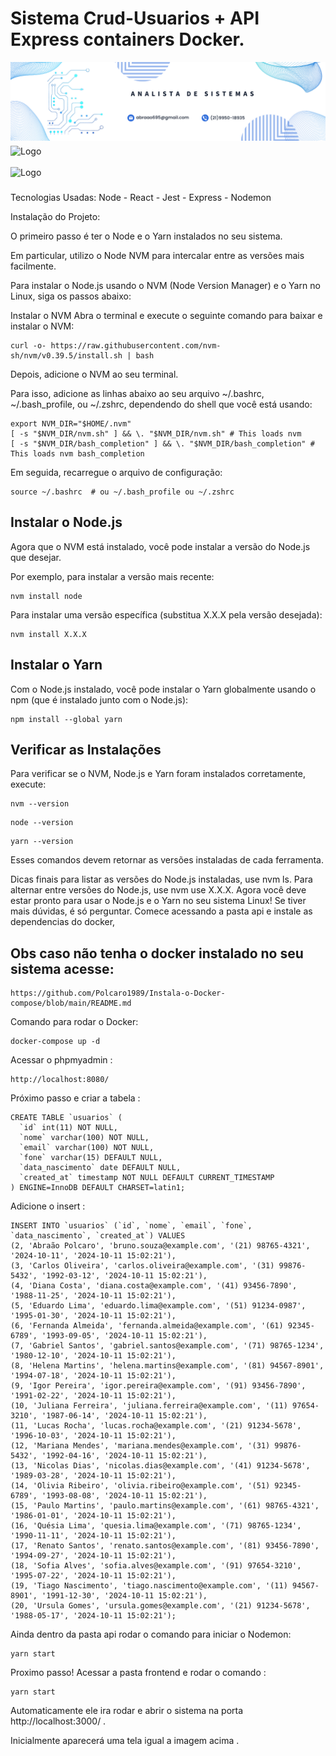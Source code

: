# Sistema Crud-Usuarios + API Express containers Docker.  


<div style="display: flex; align-items: center;">
<img src="https://github.com/abraao69/abraao69/blob/main/Navy%20Blue%20Geometric%20Technology%20LinkedIn%20Banner%20(2).png" alt="Logo">
  <br><br>
</div>

<div style="display: flex; align-items: center;">
<img src="https://github.com/Polcaro1989/Crud-Usuarios-Node-React-Nodemon-Mysql-Docker-Jest/blob/main/Screenshot%20from%202024-10-11%2012-06-18.png" alt="Logo">
  <br><br>
</div>

<div style="display: flex; align-items: center;">
<img src="https://github.com/Polcaro1989/Crud-Usuarios-Node-React-Nodemon-Mysql-Docker-Jest/blob/main/Screenshot%20from%202024-10-11%2012-21-24%20(1).png" alt="Logo">
  <br><br>
</div>

Tecnologias Usadas:
Node - React - Jest - Express - Nodemon

Instalação do Projeto:

O primeiro passo é ter o Node e o Yarn instalados no seu sistema.

Em particular, utilizo o Node NVM para intercalar entre as versões mais facilmente.

Para instalar o Node.js usando o NVM (Node Version Manager) e o Yarn no Linux, siga os passos abaixo:

Instalar o NVM
Abra o terminal e execute o seguinte comando para baixar e instalar o NVM:

```
curl -o- https://raw.githubusercontent.com/nvm-sh/nvm/v0.39.5/install.sh | bash
```
Depois, adicione o NVM ao seu terminal. 

Para isso, adicione as linhas abaixo ao seu arquivo ~/.bashrc, ~/.bash_profile, ou ~/.zshrc, dependendo do shell que você está usando:
```
export NVM_DIR="$HOME/.nvm"
[ -s "$NVM_DIR/nvm.sh" ] && \. "$NVM_DIR/nvm.sh" # This loads nvm
[ -s "$NVM_DIR/bash_completion" ] && \. "$NVM_DIR/bash_completion" # This loads nvm bash_completion
```
Em seguida, recarregue o arquivo de configuração:
```
source ~/.bashrc  # ou ~/.bash_profile ou ~/.zshrc
```
## Instalar o Node.js

Agora que o NVM está instalado, você pode instalar a versão do Node.js que desejar. 

Por exemplo, para instalar a versão mais recente:

```
nvm install node
```
Para instalar uma versão específica (substitua X.X.X pela versão desejada):
```
nvm install X.X.X
```
## Instalar o Yarn

Com o Node.js instalado, você pode instalar o Yarn globalmente usando o npm (que é instalado junto com o Node.js):

```
npm install --global yarn
```
## Verificar as Instalações

Para verificar se o NVM, Node.js e Yarn foram instalados corretamente, execute:

```
nvm --version

```

```
node --version

```

```
yarn --version

```
Esses comandos devem retornar as versões instaladas de cada ferramenta.

Dicas finais
para listar as versões do Node.js instaladas, use nvm ls.
Para alternar entre versões do Node.js, use nvm use X.X.X.
Agora você deve estar pronto para usar o Node.js e o Yarn no seu sistema Linux! Se tiver mais dúvidas, é só perguntar.
Comece acessando a pasta api e instale as dependencias do docker, 


## Obs caso não tenha o docker instalado no seu sistema acesse:

```
https://github.com/Polcaro1989/Instala-o-Docker-compose/blob/main/README.md
```

Comando para rodar o Docker:

```
docker-compose up -d
```
Acessar o phpmyadmin :
```
http://localhost:8080/
```
Próximo passo e criar a tabela :

```
CREATE TABLE `usuarios` (
  `id` int(11) NOT NULL,
  `nome` varchar(100) NOT NULL,
  `email` varchar(100) NOT NULL,
  `fone` varchar(15) DEFAULT NULL,
  `data_nascimento` date DEFAULT NULL,
  `created_at` timestamp NOT NULL DEFAULT CURRENT_TIMESTAMP
) ENGINE=InnoDB DEFAULT CHARSET=latin1;

```
Adicione o insert :

```
INSERT INTO `usuarios` (`id`, `nome`, `email`, `fone`, `data_nascimento`, `created_at`) VALUES
(2, 'Abraão Polcaro', 'bruno.souza@example.com', '(21) 98765-4321', '2024-10-11', '2024-10-11 15:02:21'),
(3, 'Carlos Oliveira', 'carlos.oliveira@example.com', '(31) 99876-5432', '1992-03-12', '2024-10-11 15:02:21'),
(4, 'Diana Costa', 'diana.costa@example.com', '(41) 93456-7890', '1988-11-25', '2024-10-11 15:02:21'),
(5, 'Eduardo Lima', 'eduardo.lima@example.com', '(51) 91234-0987', '1995-01-30', '2024-10-11 15:02:21'),
(6, 'Fernanda Almeida', 'fernanda.almeida@example.com', '(61) 92345-6789', '1993-09-05', '2024-10-11 15:02:21'),
(7, 'Gabriel Santos', 'gabriel.santos@example.com', '(71) 98765-1234', '1980-12-10', '2024-10-11 15:02:21'),
(8, 'Helena Martins', 'helena.martins@example.com', '(81) 94567-8901', '1994-07-18', '2024-10-11 15:02:21'),
(9, 'Igor Pereira', 'igor.pereira@example.com', '(91) 93456-7890', '1991-02-22', '2024-10-11 15:02:21'),
(10, 'Juliana Ferreira', 'juliana.ferreira@example.com', '(11) 97654-3210', '1987-06-14', '2024-10-11 15:02:21'),
(11, 'Lucas Rocha', 'lucas.rocha@example.com', '(21) 91234-5678', '1996-10-03', '2024-10-11 15:02:21'),
(12, 'Mariana Mendes', 'mariana.mendes@example.com', '(31) 99876-5432', '1992-04-16', '2024-10-11 15:02:21'),
(13, 'Nicolas Dias', 'nicolas.dias@example.com', '(41) 91234-5678', '1989-03-28', '2024-10-11 15:02:21'),
(14, 'Olivia Ribeiro', 'olivia.ribeiro@example.com', '(51) 92345-6789', '1993-08-08', '2024-10-11 15:02:21'),
(15, 'Paulo Martins', 'paulo.martins@example.com', '(61) 98765-4321', '1986-01-01', '2024-10-11 15:02:21'),
(16, 'Quésia Lima', 'quesia.lima@example.com', '(71) 98765-1234', '1990-11-11', '2024-10-11 15:02:21'),
(17, 'Renato Santos', 'renato.santos@example.com', '(81) 93456-7890', '1994-09-27', '2024-10-11 15:02:21'),
(18, 'Sofia Alves', 'sofia.alves@example.com', '(91) 97654-3210', '1995-07-22', '2024-10-11 15:02:21'),
(19, 'Tiago Nascimento', 'tiago.nascimento@example.com', '(11) 94567-8901', '1991-12-30', '2024-10-11 15:02:21'),
(20, 'Ursula Gomes', 'ursula.gomes@example.com', '(21) 91234-5678', '1988-05-17', '2024-10-11 15:02:21');
```

Ainda dentro da pasta api rodar o comando para iniciar o Nodemon:

```
yarn start
```
Proximo passo! Acessar a pasta frontend e rodar o comando :
```
yarn start
```

Automaticamente ele ira rodar e abrir o sistema na porta http://localhost:3000/ . 

Inicialmente aparecerá uma tela igual a imagem acima .
